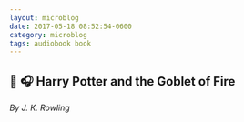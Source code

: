 ```yaml
---
layout: microblog
date: 2017-05-18 08:52:54-0600
category: microblog
tags: audiobook book
---
```

## 📖 🎧 Harry Potter and the Goblet of Fire
*By J. K. Rowling*

